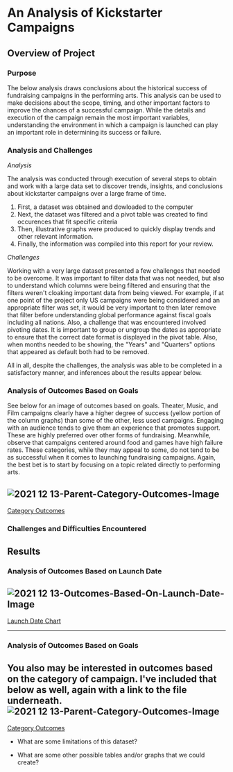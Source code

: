 # An Analysis of Kickstarter Campaigns

## Overview of Project

### Purpose
The below analysis draws conclusions about the historical success of fundraising campaigns in the performing arts. This analysis can be used to make decisions about the scope, timing, and other important factors to improve the chances of a successful campaign. While the details and execution of the campaign remain the most important variables, understanding the environment in which a campaign is launched can play an important role in determining its success or failure.

### Analysis and Challenges

*Analysis*

The analysis was conducted through execution of several steps to obtain and work with a large data set to discover trends, insights, and conclusions about kickstarter campaigns over a large frame of time. 
1. First, a dataset was obtained and dowloaded to the computer
2. Next, the dataset was filtered and a pivot table was created to find occurences that fit specific criteria
3. Then, illustrative graphs were produced to quickly display trends and other relevant information.
4. Finally, the information was compiled into this report for your review.

*Challenges*

Working with a very large dataset presented a few challenges that needed to be overcome. It was important to filter data that was not needed, but also to understand which columns were being filtered and ensuring that the filters weren't cloaking important data from being viewed. For example, if at one point of the project only US campaigns were being considered and an appropriate filter was set, it would be very important to then later remove that filter before understanding global performance against fiscal goals including all nations. Also, a challenge that was encountered involved pivoting dates. It is important to group or ungroup the dates as appropriate to ensure that the correct date format is displayed in the pivot table. Also, when months needed to be showing, the "Years" and "Quarters" options that appeared as default both had to be removed.
     
All in all, despite the challenges, the analysis was able to be completed in a satisfactory manner, and inferences about the results appear below.


### Analysis of Outcomes Based on Goals

See below for an image of outcomes based on goals. Theater, Music, and Film campaigns clearly have a higher degree of success (yellow portion of the column graphs) than some of the other, less used campaigns. Engaging with an audience tends to give them an experience that promotes support. These are highly preferred over other forms of fundraising. Meanwhile, observe that campaigns centered around food and games have high failure rates. These categories, while they may appeal to some, do not tend to be as successful when it comes to launching fundraising campaigns. Again, the best bet is to start by focusing on a topic related directly to performing arts.

![2021 12 13-Parent-Category-Outcomes-Image](https://user-images.githubusercontent.com/95391827/146113519-369e60ed-9242-4b2e-a1a4-e60a84607cc6.png)
---

[Category Outcomes](https://user-images.githubusercontent.com/95391827/146113519-369e60ed-9242-4b2e-a1a4-e60a84607cc6.png)

### Challenges and Difficulties Encountered

## Results

### Analysis of Outcomes Based on Launch Date

![2021 12 13-Outcomes-Based-On-Launch-Date-Image](https://user-images.githubusercontent.com/95391827/146113331-ed3cde3a-fea4-4619-98ad-272434b28b09.png)
---

[Launch Date Chart](https://user-images.githubusercontent.com/95391827/146113331-ed3cde3a-fea4-4619-98ad-272434b28b09.png)

---

### Analysis of Outcomes Based on Goals

You also may be interested in outcomes based on the category of campaign. I've included that below as well, again with a link to the file underneath.
![2021 12 13-Parent-Category-Outcomes-Image](https://user-images.githubusercontent.com/95391827/146113519-369e60ed-9242-4b2e-a1a4-e60a84607cc6.png)
---
[Category Outcomes](https://user-images.githubusercontent.com/95391827/146113519-369e60ed-9242-4b2e-a1a4-e60a84607cc6.png)

- What are some limitations of this dataset?

- What are some other possible tables and/or graphs that we could create?
